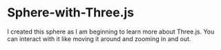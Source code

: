 # Sphere-with-Three.js
I created this sphere as I am beginning to learn more about Three.js. 
You can interact with it like moving it around and zooming in and out. 
